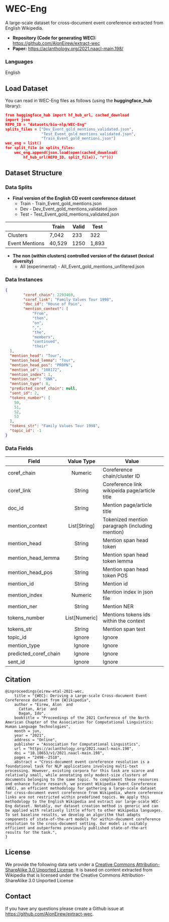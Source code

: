# WEC-Eng
A large-scale dataset for cross-document event coreference extracted from English Wikipedia. </br>

- **Repository (Code for generating WEC):** https://github.com/AlonEirew/extract-wec
- **Paper:** https://aclanthology.org/2021.naacl-main.198/

### Languages

English

## Load Dataset
You can read in WEC-Eng files as follows (using the **huggingface_hub** library):

```json
from huggingface_hub import hf_hub_url, cached_download
import json
REPO_ID = "datasets/biu-nlp/WEC-Eng"
splits_files = ["Dev_Event_gold_mentions_validated.json",
                "Test_Event_gold_mentions_validated.json",
                "Train_Event_gold_mentions.json"]
wec_eng = list()
for split_file in splits_files:
    wec_eng.append(json.load(open(cached_download(
        hf_hub_url(REPO_ID, split_file)), "r")))
```

## Dataset Structure

### Data Splits
- **Final version of the English CD event coreference dataset**<br>
    - Train - Train_Event_gold_mentions.json 
    - Dev - Dev_Event_gold_mentions_validated.json
    - Test - Test_Event_gold_mentions_validated.json

|                             | Train   | Valid | Test |
| -----                       | ------ | ----- | ----  |
| Clusters                    | 7,042  |  233  | 322   |
| Event Mentions              | 40,529 |  1250 | 1,893 |

- **The non (within clusters) controlled version of the dataset (lexical diversity)**<br>
    - All (experimental) - All_Event_gold_mentions_unfiltered.json

### Data Instances

```json
{
        "coref_chain": 2293469,
        "coref_link": "Family Values Tour 1998",
        "doc_id": "House of Pain",
        "mention_context": [
            "From",
            "then",
            "on",
            ",",
            "the",
            "members",
            "continued",
            "their"
  ],
  "mention_head": "Tour",
  "mention_head_lemma": "Tour",
  "mention_head_pos": "PROPN",
  "mention_id": "108172",
  "mention_index": 1,
  "mention_ner": "UNK",
  "mention_type": 8,
  "predicted_coref_chain": null,
  "sent_id": 2,
  "tokens_number": [
    50,
    51,
    52,
    53
  ],
  "tokens_str": "Family Values Tour 1998",
  "topic_id": -1
}
```

### Data Fields

|Field|Value Type|Value|
|---|:---:|---|
|coref_chain|Numeric|Coreference chain/cluster ID|
|coref_link|String|Coreference link wikipeida page/article title|
|doc_id|String|Mention page/article title|
|mention_context|List[String]|Tokenized mention paragraph (including mention)|
|mention_head|String|Mention span head token|
|mention_head_lemma|String|Mention span head token lemma|
|mention_head_pos|String|Mention span head token POS|
|mention_id|String|Mention id|
|mention_index|Numeric|Mention index in json file|
|mention_ner|String|Mention NER|
|tokens_number|List[Numeric]|Mentions tokens ids within the context|
|tokens_str|String|Mention span text|
|topic_id|Ignore|Ignore|
|mention_type|Ignore|Ignore|
|predicted_coref_chain|Ignore|Ignore|
|sent_id|Ignore|Ignore|

## Citation
```
@inproceedings{eirew-etal-2021-wec,
    title = "{WEC}: Deriving a Large-scale Cross-document Event Coreference dataset from {W}ikipedia",
    author = "Eirew, Alon  and
      Cattan, Arie  and
      Dagan, Ido",
    booktitle = "Proceedings of the 2021 Conference of the North American Chapter of the Association for Computational Linguistics: Human Language Technologies",
    month = jun,
    year = "2021",
    address = "Online",
    publisher = "Association for Computational Linguistics",
    url = "https://aclanthology.org/2021.naacl-main.198",
    doi = "10.18653/v1/2021.naacl-main.198",
    pages = "2498--2510",
    abstract = "Cross-document event coreference resolution is a foundational task for NLP applications involving multi-text processing. However, existing corpora for this task are scarce and relatively small, while annotating only modest-size clusters of documents belonging to the same topic. To complement these resources and enhance future research, we present Wikipedia Event Coreference (WEC), an efficient methodology for gathering a large-scale dataset for cross-document event coreference from Wikipedia, where coreference links are not restricted within predefined topics. We apply this methodology to the English Wikipedia and extract our large-scale WEC-Eng dataset. Notably, our dataset creation method is generic and can be applied with relatively little effort to other Wikipedia languages. To set baseline results, we develop an algorithm that adapts components of state-of-the-art models for within-document coreference resolution to the cross-document setting. Our model is suitably efficient and outperforms previously published state-of-the-art results for the task.",
}
```


## License
We provide the following data sets under a <a href="https://creativecommons.org/licenses/by-sa/3.0/deed.en_US">Creative Commons Attribution-ShareAlike 3.0 Unported License</a>. It is based on content extracted from Wikipedia that is licensed under the Creative Commons Attribution-ShareAlike 3.0 Unported License

## Contact
If you have any questions please create a Github issue at https://github.com/AlonEirew/extract-wec.